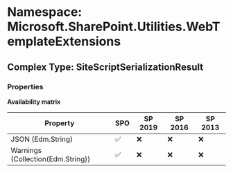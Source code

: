 # Namespace: Microsoft.SharePoint.Utilities.WebTemplateExtensions

## Complex Type: SiteScriptSerializationResult

### Properties

**Availability matrix**

Property | SPO | SP 2019 | SP 2016 | SP 2013
----------|-----|---------|---------|--------
JSON (Edm.String) | ✅ | ❌ | ❌ | ❌
Warnings (Collection(Edm.String)) | ✅ | ❌ | ❌ | ❌
